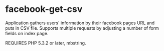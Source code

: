 # facebook-get-csv
Application gathers users' information by their facebook pages URL and puts in CSV file.
Supports multiple requests by adjusting a number of form fields on index page.

REQUIRES PHP 5.3.2 or later, mbstring. 
